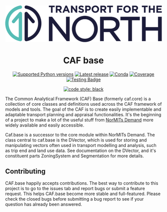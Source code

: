 ![Transport for the North Logo](https://github.com/Transport-for-the-North/caf.base/blob/main/docs/TFN_Landscape_Colour_CMYK.png)

<h1 align="center">CAF base</h1>

<p align="center">
<a href="https://pypi.org/project/caf.base/"><img alt="Supported Python versions" src="https://img.shields.io/pypi/pyversions/caf.base.svg?style=flat-square"></a>
<a href="https://pypi.org/project/caf.base/"><img alt="Latest release" src="https://img.shields.io/github/release/transport-for-the-north/caf.base.svg?style=flat-square&maxAge=86400"></a>
<a href="https://anaconda.org/conda-forge/caf.base"><img alt="Conda" src="https://img.shields.io/conda/v/conda-forge/caf.base?style=flat-square&logo=condaforge"></a>
<a href="https://app.codecov.io/gh/Transport-for-the-North/caf.base"><img alt="Coverage" src="https://img.shields.io/codecov/c/github/transport-for-the-north/caf.base.svg?branch=master&style=flat-square&logo=CodeCov"></a>
<a href="https://github.com/Transport-for-the-North/caf.base/actions?query=event%3Apush"><img alt="Testing Badge" src="https://img.shields.io/github/actions/workflow/status/transport-for-the-north/caf.base/tests.yml?style=flat-square&logo=GitHub&label=Tests"></a>
</p>

<p align="center">
<a href="https://github.com/psf/black"><img alt="code style: black" src="https://img.shields.io/badge/code%20format-black-000000.svg"></a>
</p>

The Common Analytical Framework (CAF) Base (formerly caf.core) is a collection
of core classes and definitions used across the CAF framework of models and
tools. The goal of the CAF is to create easily implementable and adaptable
transport planning and appraisal functionalities. It's the beginning of a
project to make a lot of the useful stuff from
[NorMITs Demand](https://github.com/Transport-for-the-North/NorMITs-Demand)
more widely available and easily accessible.

Caf.base is a successor to the core module within NorMITs Demand. The class central
to caf.base is the DVector, which is used for storing and manipulating vectors
often used in transport modelling and analysis, such as trip end and land use data.
See documentation on the DVector, and it's constituent parts ZoningSystem and Segmentation
for more details.

## Contributing

CAF.base happily accepts contributions.
The best way to contribute to this project is to go to the issues tab and
report bugs or submit a feature request. This helps CAF.base become more
stable and full-featured. Please check the closed bugs before
submitting a bug report to see if your question has already been answered.
